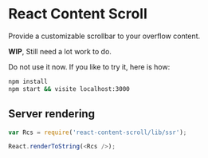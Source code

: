 
# React Content Scroll

Provide a customizable scrollbar to your overflow content.

**WIP**, Still need a lot work to do.

Do not use it now. If you like to try it, here is how:

```bash
npm install
npm start && visite localhost:3000
```

## Server rendering

```js
var Rcs = require('react-content-scroll/lib/ssr');

React.renderToString(<Rcs />);
```
